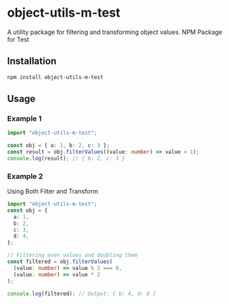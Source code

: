 # object-utils-m-test

A utility package for filtering and transforming object values.
NPM Package for Test

## Installation

```bash
npm install object-utils-m-test
```

## Usage

### Example 1

```typescript
import "object-utils-m-test";

const obj = { a: 1, b: 2, c: 3 };
const result = obj.filterValues((value: number) => value > 1);
console.log(result); // { b: 2, c: 3 }
```

### Example 2

Using Both Filter and Transform

```typescript
import "object-utils-m-test";
const obj = {
  a: 1,
  b: 2,
  c: 3,
  d: 4,
};

// Filtering even values and doubling them
const filtered = obj.filterValues(
  (value: number) => value % 2 === 0,
  (value: number) => value * 2
);

console.log(filtered); // Output: { b: 4, d: 8 }
```
